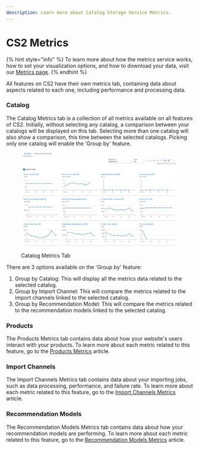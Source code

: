 ```yaml
---
description: Learn more about Catalog Storage Service Metrics.
---
```


# CS2 Metrics

{% hint style="info" %}
To learn more about how the metrics service works, how to set your visualization options, and how to download your data, visit our [Metrics page](../../metrics.md).&#x20;
{% endhint %}

All features on CS2 have their own metrics tab, containing data about aspects related to each one, including performance and processing data.

### Catalog

The Catalog Metrics tab is a collection of all metrics available on all features of CS2. Initially, without selecting any catalog, a comparison between your catalogs will be displayed on this tab. Selecting more than one catalog will also show a comparison, this time between the selected catalogs. Picking only one catalog will enable the 'Group by' feature.

<figure><img src="../../../.gitbook/assets/image (292).png" alt=""><figcaption><p>Catalog Metrics Tab</p></figcaption></figure>

There are 3 options available on the 'Group by' feature:

1. Group by Catalog: This will display all the metrics data related to the selected catalog.
2. Group by Import Channel: This will compare the metrics related to the import channels linked to the selected catalog.
3. Group by Recommendation Model: This will compare the metrics related to the recommendation models linked to the selected catalog.

### Products

The Products Metrics tab contains data about how your website's users interact with your products. To learn more about each metric related to this feature, go to the [Products Metrics](products-metrics.md) article.

### Import Channels

The Import Channels Metrics tab contains data about your importing jobs, such as data processing, performance, and failure rate. To learn more about each metric related to this feature, go to the [Import Channels Metrics](import-channels-metrics.md) article.

### Recommendation Models

The Recommendation Models Metrics tab contains data about how your recommendation models are performing. To learn more about each metric related to this feature, go to the [Recommendation Models Metrics](recommendation-models-metrics.md) article.
